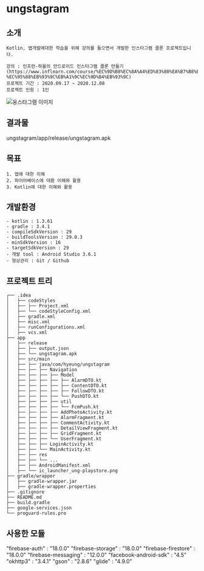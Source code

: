 # ungstagram

## 소개
```
Kotlin, 앱개발에대한 학습을 위해 강의를 들으면서 개발한 인스타그램 클론 프로젝트입니다.

강의 : 인프런-하울의 안드로이드 인스타그램 클론 만들기(https://www.inflearn.com/course/%EC%9D%B8%EC%8A%A4%ED%83%80%EA%B7%B8%EB%9E%A8%EB%A7%8C%EB%93%A4%EA%B8%B0-%EC%95%88%EB%93%9C%EB%A1%9C%EC%9D%B4%EB%93%9C)
프로젝트 기간 : 2020.09.17 ~ 2020.12.08
프로젝트 인원 : 1인
```
![웅스타그램 이미지](https://user-images.githubusercontent.com/45528487/101637775-88c08a80-3a70-11eb-9ba9-16a7c6e87203.jpg)

## 결과물

ungstagram/app/release/ungstagram.apk

## 목표

```
1. 앱에 대한 이해
2. 파이어베이스에 대환 이해와 활용
3. Kotlin에 대한 이해와 활용
```
## 개발환경

```
- kotlin : 1.3.61
- gradle : 3.4.1
- compileSdkVersion : 29
- buildToolsVersion : 29.0.3
- minSdkVersion : 16
- targetSdkVersion : 29
- 개발 tool : Android Studio 3.6.1
- 형상관리 : Git / Github
```

## 프로젝트 트리
```
┌── .idea
│   ├── codeStyles
│   ├── ├── Project.xml
│   ├── └── codeStyleConfig.xml
│   ├── gradle.xml
│   ├── misc.xml
│   ├── runConfigurations.xml
│   ├── vcs.xml
├── app
│   ├── release
│   ├── ├── output.json
│   ├── └── ungstagram.apk
│   ├── src/main
│   ├── ├── java/com/hyeung/ungstagram
│   ├── ├── ├── Navigation
│   ├── ├── ├── ├── Model
│   ├── ├── ├── ├── ├── AlarmDTO.kt
│   ├── ├── ├── ├── ├── ContentDTO.kt
│   ├── ├── ├── ├── ├── FollowDTO.kt
│   ├── ├── ├── ├── └── PushDTO.kt
│   ├── ├── ├── ├── util
│   ├── ├── ├── ├── └── FcmPush.kt
│   ├── ├── ├── ├── AddPhotoActivity.kt
│   ├── ├── ├── ├── AlarmFragment.kt
│   ├── ├── ├── ├── CommentActivity.kt
│   ├── ├── ├── ├── DetailViewFragment.kt
│   ├── ├── ├── ├── GridFragment.kt
│   ├── ├── ├── └── UserFragment.kt
│   ├── ├── ├── LoginActivity.kt
│   ├── ├── └── MainActivity.kt
│   ├── ├── res 
│   ├── ├── └── ...
│   ├── ├── AndroidManifest.xml
│   ├── └── ic_launcher_ung-playstore.png
├── gradle/wrapper
│   ├── gradle-wrapper.jar
│   ├── gradle-wrapper.properties
├── .gitignore
├── README.md
├── build.gradle
├── google-services.json
└── proguard-rules.pro
```

## 사용한 모듈

"firebase-auth" : "18.0.0"
"firebase-storage" : "18.0.0"
"firebase-firestore" : "18.0.0"
"firebase-messaging" : "12.0.0"
"facebook-android-sdk" : "4.5"
"okhttp3" : "3.4.1"
"gson" : "2.8.6"
"glide" : "4.9.0"
```
